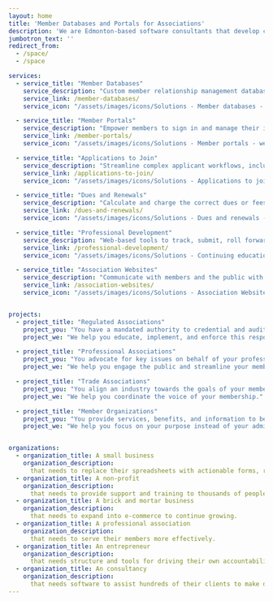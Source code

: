 ```yaml
---
layout: home
title: 'Member Databases and Portals for Associations'
description: 'We are Edmonton-based software consultants that develop cloud-based software that fits the rules, bylaws, and regulatory requirements of associations.'
jumbotron_text: ''
redirect_from:
  - /space/
  - /space

services:
  - service_title: "Member Databases"
    service_description: "Custom member relationship management databases to track anything, including: demographics, activity or history, applications, discipline, and continuing education."
    service_link: /member-databases/
    service_icon: "/assets/images/icons/Solutions - Member databases - database.svg"

  - service_title: "Member Portals"
    service_description: "Empower members to sign in and manage their information, submit payments, request changes to their status, and download secure files."
    service_link: /member-portals/
    service_icon: "/assets/images/icons/Solutions - Member portals - website.svg"

  - service_title: "Applications to Join"
    service_description: "Streamline complex applicant workflows, including: submissions, references, payments, committee reviews, revisions, and approvals."
    service_link: /applications-to-join/
    service_icon: "/assets/images/icons/Solutions - Applications to join or reclassify - user-add.svg"

  - service_title: "Dues and Renewals"
    service_description: "Calculate and charge the correct dues or fees, including for complex statuses and changes. Full financial reporting."
    service_link: /dues-and-renewals/
    service_icon: "/assets/images/icons/Solutions - Dues and renewals - sand-clock.svg"

  - service_title: "Professional Development"
    service_description: "Web-based tools to track, submit, roll forward, and audit all required annual continuing education."
    service_link: /professional-development/
    service_icon: "/assets/images/icons/Solutions - Continuing education - readme.svg"

  - service_title: "Association Websites"
    service_description: "Communicate with members and the public with a professional, easy-to-update website."
    service_link: /association-websites/
    service_icon: "/assets/images/icons/Solutions - Association Websites - screen.svg"


projects:
  - project_title: "Regulated Associations"
    project_you: "You have a mandated authority to credential and audit your profession or industry."
    project_we: "We help you educate, implement, and enforce this responsibility."

  - project_title: "Professional Associations"
    project_you: "You advocate for key issues on behalf of your profession."
    project_we: "We help you engage the public and streamline your membership processes."

  - project_title: "Trade Associations"
    project_you: "You align an industry towards the goals of your membership."
    project_we: "We help you coordinate the voice of your membership."

  - project_title: "Member Organizations"
    project_you: "You provide services, benefits, and information to benefit your members."
    project_we: "We help you focus on your purpose instead of your administration."


organizations:
  - organization_title: A small business
    organization_description:
      that needs to replace their spreadsheets with actionable forms, reports, and tools.
  - organization_title: A non-profit
    organization_description:
      that needs to provide support and training to thousands of people with limited resources.
  - organization_title: A brick and mortar business
    organization_description:
      that needs to expand into e-commerce to continue growing.
  - organization_title: A professional association
    organization_description:
      that needs to serve their members more effectively.
  - organization_title: An entrepreneur
    organization_description:
      that needs structure and tools for driving their own accountability.
  - organization_title: An consultancy
    organization_description:
      that needs software to assist hundreds of their clients to make decisions.
---
```


